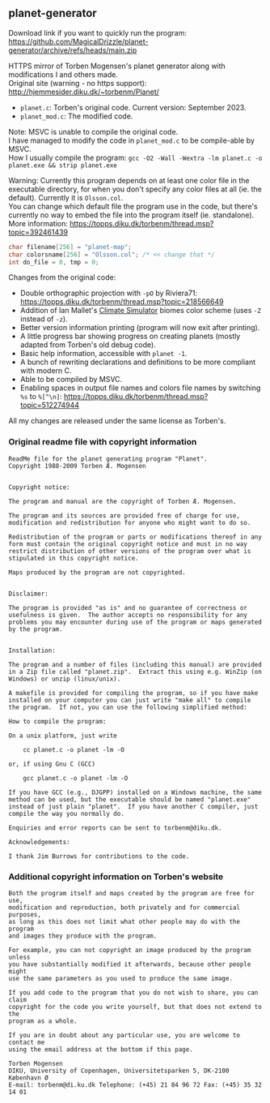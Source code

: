 ## planet-generator
Download link if you want to quickly run the program: https://github.com/MagicalDrizzle/planet-generator/archive/refs/heads/main.zip

HTTPS mirror of Torben Mogensen's planet generator along with modifications I and others made.  
Original site (warning - no https support): http://hjemmesider.diku.dk/~torbenm/Planet/  
- `planet.c`: Torben's original code. Current version: September 2023.  
- `planet_mod.c`: The modified code.

Note: MSVC is unable to compile the original code.  
I have managed to modify the code in `planet_mod.c` to be compile-able by MSVC.   
How I usually compile the program: `gcc -O2 -Wall -Wextra -lm planet.c -o planet.exe && strip planet.exe`  

Warning: Currently this program depends on at least one color file in the executable directory, for when you don't specify any color files at all (ie. the default). Currently it is `Olsson.col`.  
You can change which default file the program use in the code, but there's currently no way to embed the file into the program itself (ie. standalone).  
More information: https://topps.diku.dk/torbenm/thread.msp?topic=392461439  
```c
char filename[256] = "planet-map";
char colorsname[256] = "Olsson.col"; /* << change that */
int do_file = 0, tmp = 0;
```
Changes from the original code:
- Double orthographic projection with `-pO` by Riviera71: https://topps.diku.dk/torbenm/thread.msp?topic=218566649
- Addition of Ian Mallet's [Climate Simulator](https://space.geometrian.com/calcs/climate-sim.php) biomes color scheme (uses `-Z` instead of `-z`).
- Better version information printing (program will now exit after printing).
- A little progress bar showing progress on creating planets (mostly adapted from Torben's old debug code).
- Basic help information, accessible with `planet -1`.
- A bunch of rewriting declarations and definitions to be more compliant with modern C.  
- Able to be compiled by MSVC.  
- Enabling spaces in output file names and colors file names by switching `%s` to `%[^\n]`: https://topps.diku.dk/torbenm/thread.msp?topic=512274944  

All my changes are released under the same license as Torben's.
### Original readme file with copyright information
```
ReadMe file for the planet generating program "Planet".
Copyright 1988-2009 Torben Æ. Mogensen


Copyright notice:

The program and manual are the copyright of Torben Æ. Mogensen.

The program and its sources are provided free of charge for use,
modification and redistribution for anyone who might want to do so.

Redistribution of the program or parts or modifications thereof in any
form must contain the original copyright notice and must in no way
restrict distribution of other versions of the program over what is
stipulated in this copyright notice.

Maps produced by the program are not copyrighted.


Disclaimer:

The program is provided "as is" and no guarantee of correctness or
usefulness is given.  The author accepts no responsibility for any
problems you may encounter during use of the program or maps generated
by the program.


Installation:

The program and a number of files (including this manual) are provided
in a Zip file called "planet.zip".  Extract this using e.g. WinZip (on
Windows) or unzip (linux/unix).

A makefile is provided for compiling the program, so if you have make
installed on your computer you can just write "make all" to compile
the program.  If not, you can use the following simplified method:

How to compile the program:

On a unix platform, just write

	cc planet.c -o planet -lm -O

or, if using Gnu C (GCC)

	gcc planet.c -o planet -lm -O

If you have GCC (e.g., DJGPP) installed on a Windows machine, the same
method can be used, but the executable should be named "planet.exe"
instead of just plain "planet".  If you have another C compiler, just
compile the way you normally do.

Enquiries and error reports can be sent to torbenm@diku.dk.

Acknowledgements:

I thank Jim Burrows for contributions to the code.
```
### Additional copyright information on Torben's website
```
Both the program itself and maps created by the program are free for use,
modification and reproduction, both privately and for commercial purposes,
as long as this does not limit what other people may do with the program
and images they produce with the program.

For example, you can not copyright an image produced by the program unless
you have substantially modified it afterwards, because other people might
use the same parameters as you used to produce the same image.

If you add code to the program that you do not wish to share, you can claim
copyright for the code you write yourself, but that does not extend to the
program as a whole.

If you are in doubt about any particular use, you are welcome to contact me
using the email address at the bottom if this page.  

Torben Mogensen  
DIKU, University of Copenhagen, Universitetsparken 5, DK-2100 København Ø  
E-mail: torbenm@di.ku.dk Telephone: (+45) 21 84 96 72 Fax: (+45) 35 32 14 01
```

